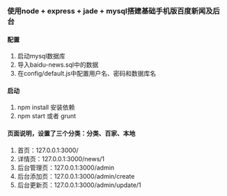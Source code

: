 ### 使用node + express + jade + mysql搭建基础手机版百度新闻及后台

#### 配置  
1. 启动mysql数据库
2. 导入baidu-news.sql中的数据
3. 在config/default.js中配置用户名、密码和数据库名

#### 启动
1. npm install 安装依赖
2. npm start 或者 grunt 

#### 页面说明，设置了三个分类：分类、百家、本地
1. 首页：127.0.0.1:3000/
2. 详情页：127.0.0.1:3000/news/1
3. 后台管理页：127.0.0.1:3000/admin
4. 后台添加页：127.0.0.1:3000/admin/create
5. 后台更新页：127.0.0.1:3000/admin/update/1